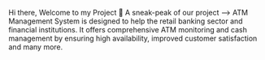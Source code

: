 Hi there, Welcome to my Project 👋
A sneak-peak of our project -->
ATM Management System is designed to help the retail banking sector and financial institutions. It offers comprehensive ATM monitoring and cash management by ensuring high availability, improved customer satisfaction and many more.
